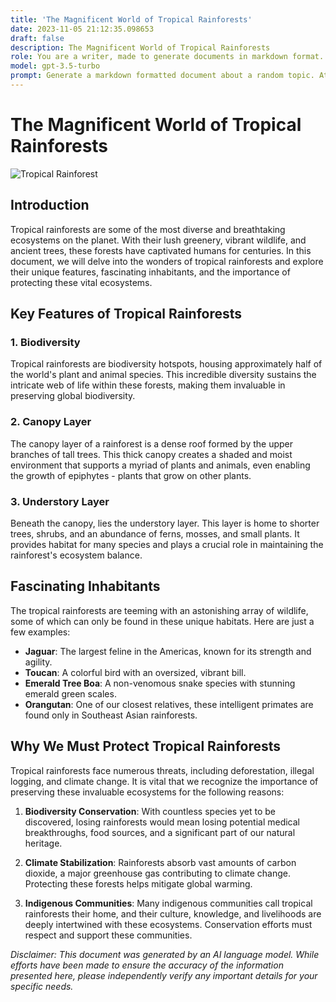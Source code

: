```yaml
---
title: 'The Magnificent World of Tropical Rainforests'
date: 2023-11-05 21:12:35.098653
draft: false
description: The Magnificent World of Tropical Rainforests
role: You are a writer, made to generate documents in markdown format. It is very important that all of the documents you generate are in valid markdown format.
model: gpt-3.5-turbo
prompt: Generate a markdown formatted document about a random topic. At the bottom, include a disclaimer explaining that the document was generated by you. The first line of the document should be the title. Make sure that the entire document is in proper markdown format, using a mix of various tags to make the document visually appealing.
---
```


# The Magnificent World of Tropical Rainforests

![Tropical Rainforest](https://example.com/tropical_rainforest_image.jpg)

## Introduction
Tropical rainforests are some of the most diverse and breathtaking ecosystems on the planet. With their lush greenery, vibrant wildlife, and ancient trees, these forests have captivated humans for centuries. In this document, we will delve into the wonders of tropical rainforests and explore their unique features, fascinating inhabitants, and the importance of protecting these vital ecosystems.

## Key Features of Tropical Rainforests

### 1. Biodiversity
Tropical rainforests are biodiversity hotspots, housing approximately half of the world's plant and animal species. This incredible diversity sustains the intricate web of life within these forests, making them invaluable in preserving global biodiversity.

### 2. Canopy Layer
The canopy layer of a rainforest is a dense roof formed by the upper branches of tall trees. This thick canopy creates a shaded and moist environment that supports a myriad of plants and animals, even enabling the growth of epiphytes - plants that grow on other plants.

### 3. Understory Layer
Beneath the canopy, lies the understory layer. This layer is home to shorter trees, shrubs, and an abundance of ferns, mosses, and small plants. It provides habitat for many species and plays a crucial role in maintaining the rainforest's ecosystem balance.

## Fascinating Inhabitants

The tropical rainforests are teeming with an astonishing array of wildlife, some of which can only be found in these unique habitats. Here are just a few examples:

- **Jaguar**: The largest feline in the Americas, known for its strength and agility.
- **Toucan**: A colorful bird with an oversized, vibrant bill.
- **Emerald Tree Boa**: A non-venomous snake species with stunning emerald green scales.
- **Orangutan**: One of our closest relatives, these intelligent primates are found only in Southeast Asian rainforests.

## Why We Must Protect Tropical Rainforests

Tropical rainforests face numerous threats, including deforestation, illegal logging, and climate change. It is vital that we recognize the importance of preserving these invaluable ecosystems for the following reasons:

1. **Biodiversity Conservation**: With countless species yet to be discovered, losing rainforests would mean losing potential medical breakthroughs, food sources, and a significant part of our natural heritage.

2. **Climate Stabilization**: Rainforests absorb vast amounts of carbon dioxide, a major greenhouse gas contributing to climate change. Protecting these forests helps mitigate global warming.

3. **Indigenous Communities**: Many indigenous communities call tropical rainforests their home, and their culture, knowledge, and livelihoods are deeply intertwined with these ecosystems. Conservation efforts must respect and support these communities.

*Disclaimer: This document was generated by an AI language model. While efforts have been made to ensure the accuracy of the information presented here, please independently verify any important details for your specific needs.*